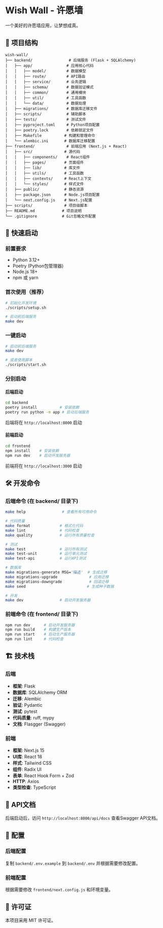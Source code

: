 # Wish Wall - 许愿墙

一个美好的许愿墙应用，让梦想成真。

## 📁 项目结构

```
wish-wall/
├── backend/                # 后端服务 (Flask + SQLAlchemy)
│   ├── app/               # 应用核心代码
│   │   ├── model/         # 数据模型
│   │   ├── route/         # API路由
│   │   ├── service/       # 业务逻辑
│   │   ├── schema/        # 数据验证模式
│   │   ├── common/        # 通用模块
│   │   ├── util/          # 工具函数
│   │   └── data/          # 数据处理
│   ├── migrations/        # 数据库迁移文件
│   ├── scripts/           # 辅助脚本
│   ├── tests/             # 测试文件
│   ├── pyproject.toml     # Python项目配置
│   ├── poetry.lock        # 依赖锁定文件
│   ├── Makefile          # 构建和管理命令
│   └── alembic.ini       # 数据库迁移配置
├── frontend/              # 前端应用 (Next.js + React)
│   ├── src/              # 源代码
│   │   ├── components/    # React组件
│   │   ├── pages/        # 页面组件
│   │   ├── lib/          # 库文件
│   │   ├── utils/        # 工具函数
│   │   ├── contexts/     # React上下文
│   │   └── styles/       # 样式文件
│   ├── public/           # 静态资源
│   ├── package.json      # Node.js项目配置
│   └── next.config.js    # Next.js配置
├── scripts/              # 项目级脚本
├── README.md            # 项目说明
└── .gitignore           # Git忽略文件配置
```

## 🚀 快速启动

### 前置要求

- Python 3.12+
- Poetry (Python包管理器)
- Node.js 18+
- npm 或 yarn

### 首次使用（推荐）

```bash
# 初始化开发环境
./scripts/setup.sh

# 启动前后端服务
make dev
```

### 一键启动

```bash
# 启动前后端服务
make dev

# 或者使用脚本
./scripts/start.sh
```

### 分别启动

#### 后端启动

```bash
cd backend
poetry install          # 安装依赖
poetry run python -m app # 启动后端服务
```

后端将在 `http://localhost:8000` 启动

#### 前端启动

```bash
cd frontend
npm install    # 安装依赖
npm run dev    # 启动开发服务器
```

前端将在 `http://localhost:3000` 启动

## 🛠️ 开发命令

### 后端命令 (在 backend/ 目录下)

```bash
make help                # 查看所有可用命令

# 代码质量
make format             # 格式化代码
make lint               # 代码检查
make quality            # 运行所有质量检查

# 测试
make test               # 运行所有测试
make test-unit          # 运行单元测试
make test-api           # 运行API测试

# 数据库
make migrations-generate MSG='描述'  # 生成迁移
make migrations-upgrade              # 应用迁移
make migrations-downgrade            # 回滚迁移
make seed                           # 生成种子数据

# 开发
make dev                # 启动开发服务器
```

### 前端命令 (在 frontend/ 目录下)

```bash
npm run dev      # 启动开发服务器
npm run build    # 构建生产版本
npm run start    # 启动生产服务器
npm run lint     # 代码检查
```

## 🏗️ 技术栈

### 后端
- **框架**: Flask
- **数据库**: SQLAlchemy ORM
- **迁移**: Alembic
- **验证**: Pydantic
- **测试**: pytest
- **代码质量**: ruff, mypy
- **文档**: Flasgger (Swagger)

### 前端
- **框架**: Next.js 15
- **UI库**: React 18
- **样式**: Tailwind CSS
- **组件**: Radix UI
- **表单**: React Hook Form + Zod
- **HTTP**: Axios
- **类型检查**: TypeScript

## 📝 API文档

后端启动后，访问 `http://localhost:8000/api/docs` 查看Swagger API文档。

## 🔧 配置

### 后端配置
复制 `backend/.env.example` 到 `backend/.env` 并根据需要修改配置。

### 前端配置
根据需要修改 `frontend/next.config.js` 和环境变量。

## 📄 许可证

本项目采用 MIT 许可证。 
